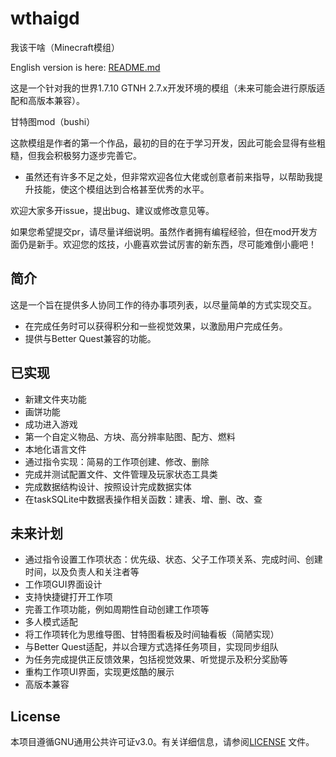 # wthaigd
我该干啥（Minecraft模组）

English version is here: [README.md](./README.md)

这是一个针对我的世界1.7.10 GTNH 2.7.x开发环境的模组（未来可能会进行原版适配和高版本兼容）。

甘特图mod（bushi）

这款模组是作者的第一个作品，最初的目的在于学习开发，因此可能会显得有些粗糙，但我会积极努力逐步完善它。

* 虽然还有许多不足之处，但非常欢迎各位大佬或创意者前来指导，以帮助我提升技能，使这个模组达到合格甚至优秀的水平。

欢迎大家多开issue，提出bug、建议或修改意见等。

如果您希望提交pr，请尽量详细说明。虽然作者拥有编程经验，但在mod开发方面仍是新手。欢迎您的炫技，小鹿喜欢尝试厉害的新东西，尽可能难倒小鹿吧！

## 简介
这是一个旨在提供多人协同工作的待办事项列表，以尽量简单的方式实现交互。
* 在完成任务时可以获得积分和一些视觉效果，以激励用户完成任务。
* 提供与Better Quest兼容的功能。

## 已实现
* 新建文件夹功能
* 画饼功能
* 成功进入游戏
* 第一个自定义物品、方块、高分辨率贴图、配方、燃料
* 本地化语言文件
* 通过指令实现：简易的工作项创建、修改、删除
* 完成并测试配置文件、文件管理及玩家状态工具类
* 完成数据结构设计、按照设计完成数据实体
* 在taskSQLite中数据表操作相关函数：建表、增、删、改、查

## 未来计划
* 通过指令设置工作项状态：优先级、状态、父子工作项关系、完成时间、创建时间，以及负责人和关注者等
* 工作项GUI界面设计
* 支持快捷键打开工作项
* 完善工作项功能，例如周期性自动创建工作项等
* 多人模式适配
* 将工作项转化为思维导图、甘特图看板及时间轴看板（简陋实现）
* 与Better Quest适配，并以合理方式选择任务项目，实现同步组队
* 为任务完成提供正反馈效果，包括视觉效果、听觉提示及积分奖励等
* 重构工作项UI界面，实现更炫酷的展示
* 高版本兼容

## License
本项目遵循GNU通用公共许可证v3.0。有关详细信息，请参阅[LICENSE](./LICENSE) 文件。
